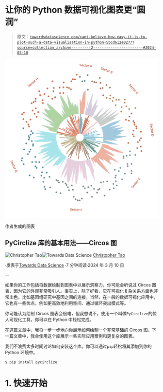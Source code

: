 # 让你的 Python 数据可视化图表更“圆润”

> 原文：[`towardsdatascience.com/cant-believe-how-easy-it-is-to-plot-such-a-data-visualisation-in-python-5bcd612e0277?source=collection_archive---------2-----------------------#2024-03-10`](https://towardsdatascience.com/cant-believe-how-easy-it-is-to-plot-such-a-data-visualisation-in-python-5bcd612e0277?source=collection_archive---------2-----------------------#2024-03-10)

![](img/9460a97487c66986e1e027266bc31f7d.png)

作者生成的图表

## PyCirclize 库的基本用法——Circos 图

[](https://christophertao.medium.com/?source=post_page---byline--5bcd612e0277--------------------------------)![Christopher Tao](https://christophertao.medium.com/?source=post_page---byline--5bcd612e0277--------------------------------)[](https://towardsdatascience.com/?source=post_page---byline--5bcd612e0277--------------------------------)![Towards Data Science](https://towardsdatascience.com/?source=post_page---byline--5bcd612e0277--------------------------------) [Christopher Tao](https://christophertao.medium.com/?source=post_page---byline--5bcd612e0277--------------------------------)

·发表于[Towards Data Science](https://towardsdatascience.com/?source=post_page---byline--5bcd612e0277--------------------------------) ·7 分钟阅读·2024 年 3 月 10 日

--

如果你的工作包括将数据绘制到图表中以展示洞察力，你可能会听说过 Circos 图表，因为它的外观非常吸引人。事实上，除了好看，它在可视化复杂关系方面也非常出色，比如基因组研究中基因之间的连接。当然，在一般的数据可视化应用中，它也有一些优点，例如更高效地利用空间、通过循环突出模式等。

你可能认为绘制 Circos 图表会很难，但我想说不，使用一个叫做`PyCirclize`的惊人可视化工具，你可以在 Python 中轻松完成。

在这篇文章中，我将一步一步地向你展示如何绘制一个非常基础的 Circos 图。下一篇文章中，我会使用这个库展示一些实际应用案例和更复杂的图表。

我们不浪费太多时间讨论如何安装这个库。你可以通过`pip`轻松将其添加到你的 Python 环境中。

```py
$ pip install pycirclize
```

# 1\. 快速开始
